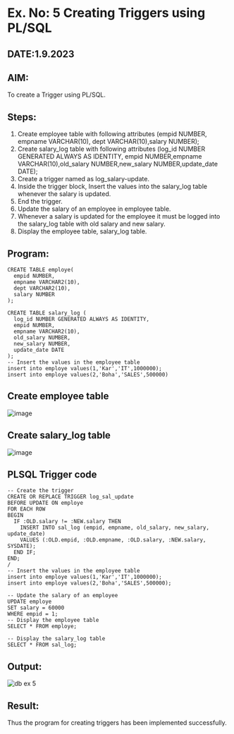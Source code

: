 # Ex. No: 5 Creating Triggers using PL/SQL
## DATE:1.9.2023
## AIM:
To create a Trigger using PL/SQL.

## Steps:
1. Create employee table with following attributes (empid NUMBER, empname VARCHAR(10), dept VARCHAR(10),salary NUMBER);
2. Create salary_log table with following attributes (log_id NUMBER GENERATED ALWAYS AS IDENTITY, empid NUMBER,empname VARCHAR(10),old_salary NUMBER,new_salary NUMBER,update_date DATE);
3. Create a trigger named as log_salary-update.
4. Inside the trigger block, Insert the values into the salary_log table whenever the salary is updated.
5. End the trigger.
6. Update the salary of an employee in employee table.
7. Whenever a salary is updated for the employee it must be logged into the salary_log table with old salary and new salary.
8. Display the employee table, salary_log table.

## Program:
```
CREATE TABLE employe(
  empid NUMBER,
  empname VARCHAR2(10),
  dept VARCHAR2(10),
  salary NUMBER
);

CREATE TABLE salary_log (
  log_id NUMBER GENERATED ALWAYS AS IDENTITY,
  empid NUMBER,
  empname VARCHAR2(10),
  old_salary NUMBER,
  new_salary NUMBER,
  update_date DATE
);
-- Insert the values in the employee table
insert into employe values(1,'Kar','IT',1000000);
insert into employe values(2,'Boha','SALES',500000)
```
## Create employee table
![image](https://github.com/Brindha77/Ex-No-5-Creating-Triggers-using-PL-SQL/assets/118889143/3f321740-7209-4fa9-bb97-c8d1f861d5aa)

## Create salary_log table
![image](https://github.com/Brindha77/Ex-No-5-Creating-Triggers-using-PL-SQL/assets/118889143/3ce554ad-7f85-4590-8112-0ff4d5f1e974)

## PLSQL Trigger code
```
-- Create the trigger
CREATE OR REPLACE TRIGGER log_sal_update
BEFORE UPDATE ON employe
FOR EACH ROW
BEGIN
  IF :OLD.salary != :NEW.salary THEN
    INSERT INTO sal_log (empid, empname, old_salary, new_salary, update_date)
    VALUES (:OLD.empid, :OLD.empname, :OLD.salary, :NEW.salary, SYSDATE);
  END IF;
END;
/
-- Insert the values in the employee table
insert into employe values(1,'Kar','IT',1000000);
insert into employe values(2,'Boha','SALES',500000);

-- Update the salary of an employee
UPDATE employe
SET salary = 60000
WHERE empid = 1;
-- Display the employee table
SELECT * FROM employe;

-- Display the salary_log table
SELECT * FROM sal_log;
```
## Output:
![db ex 5](https://github.com/Brindha77/Ex-No-5-Creating-Triggers-using-PL-SQL/assets/118889143/40b9a2ab-e8d1-4712-8a18-786ac0bf690e)

## Result:
Thus the program for creating triggers has been implemented successfully.
